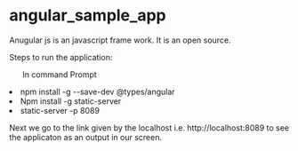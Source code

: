 # angular_sample_app

Anugular js is an javascript frame work. It is an open source.

Steps to run the application:
<ul>
In command Prompt
  </ul>
<li>
npm install -g --save-dev @types/angular
</li>
<li>
Npm install -g static-server
</li>
<li>
static-server -p 8089
</li>

Next we go to the link given by the localhost i.e. http://localhost:8089 to see the applicaton as an output in our screen.



